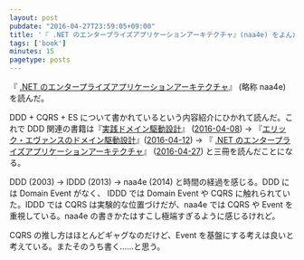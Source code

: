 ```yaml
---
layout: post
pubdate: "2016-04-27T23:59:05+09:00"
title: '『 .NET のエンタープライズアプリケーションアーキテクチャ』(naa4e) をよんだ'
tags: ['book']
minutes: 15
pagetype: posts
---
```

『 [.NET のエンタープライズアプリケーションアーキテクチャ](http://www.amazon.co.jp/dp/B00ZQZ8JNE/)』 (略称 naa4e) を読んだ。

DDD + CQRS + ES について書かれているという内容紹介にひかれて読んだ。これで DDD 関連の書籍は『[実践ドメイン駆動設計](http://www.amazon.co.jp/dp/B00UX9VJGW/)』 ([2016-04-08][]) → 『[エリック・エヴァンスのドメイン駆動設計](http://www.amazon.co.jp/dp/B00GRKD6XU/)』([2016-04-12][]) → 『 [.NET のエンタープライズアプリケーションアーキテクチャ](http://www.amazon.co.jp/dp/B00ZQZ8JNE/)』 ([2016-04-27][]) と三冊を読んだことになる。

DDD (2003) → IDDD (2013) → naa4e (2014) と時間の経過を感じる。DDD には Domain Event がなく、 IDDD では Domain Event や CQRS に触れられていた。IDDD では CQRS は実験的な位置づけだが、naa4e では CQRS や Event を重視している。naa4e の書きかたはすこし極端すぎるように感じるけれど。

CQRS の推し方はほとんどギャグなのだけど、Event を基盤にする考えは良いと考えている。またそのうち書く……と思う。

[2016-04-08]: http://blog.bouzuya.net/2016/04/08/
[2016-04-12]: http://blog.bouzuya.net/2016/04/12/
[2016-04-27]: http://blog.bouzuya.net/2016/04/27/

